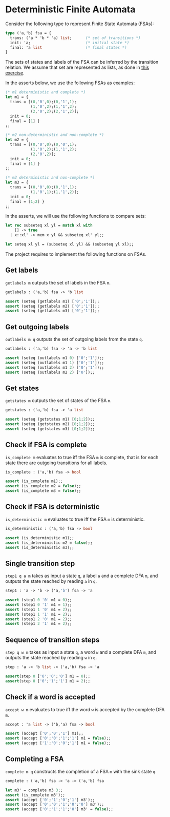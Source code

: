 # Deterministic Finite Automata

Consider the following type to represent Finite State Automata (FSAs):
```ocaml
type ('a,'b) fsa = {
  trans: ('a * 'b * 'a) list;      (* set of transitions *)
  init: 'a;                        (* initial state *)
  final: 'a list                   (* final states *)
}
```
The sets of states and labels of the FSA can be inferred by the transition relation.
We assume that set are represented as lists, as done in [this exercise](../../3/set).

In the asserts below, we use the following FSAs as examples:
```ocaml
(* m1 deterministic and complete *)
let m1 = { 
  trans = [(0,'0',0);(0,'1',1);
           (1,'0',2);(1,'1',2);
           (2,'0',2);(2,'1',2)];
  init = 0;
  final = [1] }
;;

(* m2 non-deterministic and non-complete *)
let m2 = { 
  trans = [(0,'0',0);(0,'0',1);
           (1,'0',2);(1,'1',2);
           (2,'0',2)];
  init = 0;
  final = [1] }
;;

(* m3 deterministic and non-complete *)
let m3 = { 
  trans = [(0,'0',0);(0,'1',1);
           (1,'0',1);(1,'1',2)];
  init = 0;
  final = [1;2] }
;;
```
In the asserts, we will use the following functions to compare sets:
```ocaml
let rec subseteq xl yl = match xl with
    [] -> true
  | x::xl' -> mem x yl && subseteq xl' yl;;

let seteq xl yl = (subseteq xl yl) && (subseteq yl xl);;
```

The project requires to implement the following functions on FSAs.


## Get labels

`getlabels m` outputs the set of labels in the FSA `m`.

```ocaml
getlabels : ('a,'b) fsa -> 'b list

assert (seteq (getlabels m1) ['0';'1']);;
assert (seteq (getlabels m2) ['0';'1']);;
assert (seteq (getlabels m3) ['0';'1']);;
```

## Get outgoing labels

`outlabels m q` outputs the set of outgoing labels from the state `q`.

```ocaml
outlabels : ('a,'b) fsa -> 'a -> 'b list

assert (seteq (outlabels m1 0) ['0';'1']);;
assert (seteq (outlabels m1 1) ['0';'1']);;
assert (seteq (outlabels m1 2) ['0';'1']);;
assert (seteq (outlabels m2 2) ['0']);;
```

## Get states

`getstates m` outputs the set of states of the FSA `m`.
```ocaml
getstates : ('a,'b) fsa -> 'a list

assert (seteq (getstates m1) [0;1;2]);;
assert (seteq (getstates m2) [0;1;2]);;
assert (seteq (getstates m3) [0;1;2]);;
```

## Check if FSA is complete

`is_complete m` evaluates to true iff the FSA `m` is complete,
that is for each state there are outgoing transitions for all labels.
```ocaml
is_complete : ('a,'b) fsa -> bool

assert (is_complete m1);;
assert (is_complete m2 = false);;
assert (is_complete m3 = false);;
```

## Check if FSA is deterministic 

`is_deterministic m` evaluates to true iff the FSA `m` is deterministic.
```ocaml
is_deterministic : ('a,'b) fsa -> bool

assert (is_deterministic m1);;
assert (is_deterministic m2 = false);;
assert (is_deterministic m3);;
```

## Single transition step

`step1 q a m` takes as input a state `q`, a label `a` and a complete DFA `m`, and outputs the state reached by reading `a` in `q`.
```ocaml
step1 : 'a -> 'b -> ('a,'b') fsa -> 'a

assert (step1 0 '0' m1 = 0);;
assert (step1 0 '1' m1 = 1);;
assert (step1 1 '0' m1 = 2);;
assert (step1 1 '1' m1 = 2);;
assert (step1 2 '0' m1 = 2);;
assert (step1 2 '1' m1 = 2);;
```

## Sequence of transition steps

`step q w m` takes as input a state `q`, a word `w` and a complete DFA `m`, and outputs the state reached by reading `w` in `q`.
```ocaml
step : 'a -> 'b list -> ('a,'b) fsa -> 'a

assert(step 0 ['0';'0';'0'] m1 = 0);;
assert(step 0 ['0';'1';'1'] m1 = 2);;
```

## Check if a word is accepted

`accept w m` evaluates to true iff the word `w` is accepted by the complete DFA `m`.
```ocaml
accept : 'a list -> ('b,'a) fsa -> bool

assert (accept ['0';'0';'1'] m1);;
assert (accept ['0';'0';'1';'1'] m1 = false);;
assert (accept ['1';'0';'0';'1'] m1 = false);;
```

## Completing a FSA

`complete m q` constructs the completion of a FSA `m` with the sink state `q`.
```ocaml
complete : ('a,'b) fsa -> 'a -> ('a,'b) fsa

let m3' = complete m3 3;;
assert (is_complete m3');;
assert (accept ['0';'1';'0';'1'] m3');;
assert (accept ['0';'0';'1';'0';'0'] m3');;
assert (accept ['0';'1';'1';'0'] m3' = false);;
```
